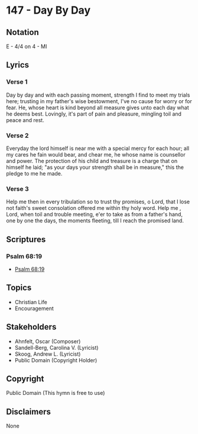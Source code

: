 # 147 - Day By Day

## Notation

E - 4/4 on 4 - MI

## Lyrics

### Verse 1

Day by day and with each passing moment, strength I find to meet my trials here; trusting in my father's wise bestowment, I've no cause for worry or for fear. He, whose heart is kind beyond all measure gives unto each day what he deems best. Lovingly, it's part of pain and pleasure, mingling toil and peace and rest.

### Verse 2

Everyday the lord himself is near me with a special mercy for each hour; all my cares he fain would bear, and chear me, he whose name is counsellor and power. The protection of his child and treasure is a charge that on himself he laid; "as your days your strength shall be in measure," this the pledge to me he made.

### Verse 3

Help me then in every tribulation so to trust thy promises, o Lord, that I lose not faith's sweet consolation offered me within thy holy word. Help me , Lord, when toil and trouble meeting, e'er to take as from a father's hand, one by one the days, the moments fleeting, till I reach the promised land.


## Scriptures

### Psalm 68:19

- [Psalm 68:19](https://www.biblegateway.com/passage/?search=Psalm%2068%3A19)


## Topics

- Christian Life
- Encouragement

## Stakeholders

- Ahnfelt, Oscar (Composer)
- Sandell-Berg, Carolina V. (Lyricist)
- Skoog, Andrew L. (Lyricist)
- Public Domain (Copyright Holder)

## Copyright

Public Domain
(This hymn is free to use)

## Disclaimers

None

